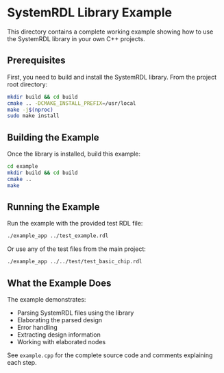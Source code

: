 # SystemRDL Library Example

This directory contains a complete working example showing how to use the SystemRDL library in your own C++ projects.

## Prerequisites

First, you need to build and install the SystemRDL library. From the project root directory:

```bash
mkdir build && cd build
cmake .. -DCMAKE_INSTALL_PREFIX=/usr/local
make -j$(nproc)
sudo make install
```

## Building the Example

Once the library is installed, build this example:

```bash
cd example
mkdir build && cd build
cmake ..
make
```

## Running the Example

Run the example with the provided test RDL file:

```bash
./example_app ../test_example.rdl
```

Or use any of the test files from the main project:

```bash
./example_app ../../test/test_basic_chip.rdl
```

## What the Example Does

The example demonstrates:

- Parsing SystemRDL files using the library
- Elaborating the parsed design
- Error handling
- Extracting design information
- Working with elaborated nodes

See `example.cpp` for the complete source code and comments explaining each step.
